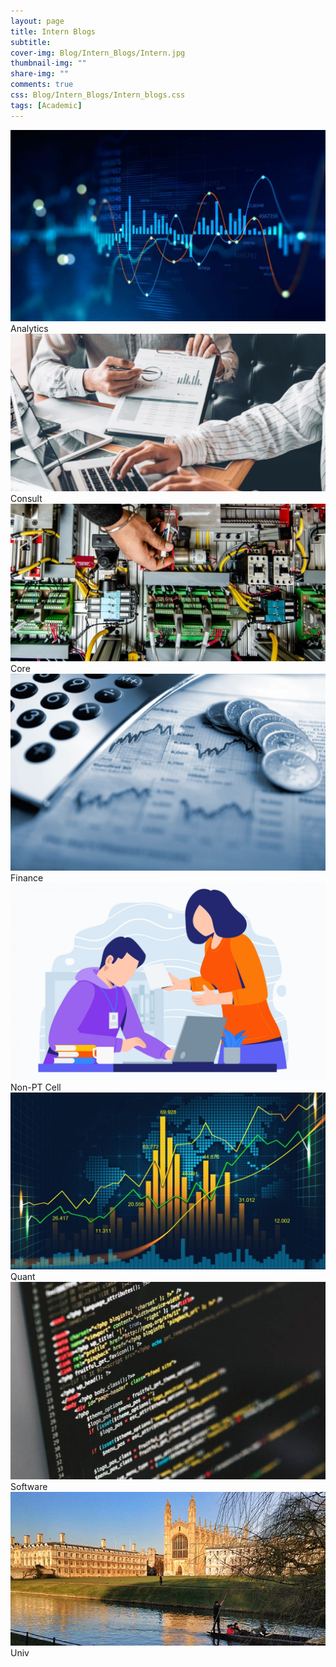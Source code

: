 ```yaml
---
layout: page
title: Intern Blogs
subtitle: 
cover-img: Blog/Intern_Blogs/Intern.jpg
thumbnail-img: ""
share-img: ""
comments: true
css: Blog/Intern_Blogs/Intern_blogs.css
tags: [Academic]
---
```


<div class="myGallery">
  <div class="item">
    <a href="/Analytics/Analytics">
    <img src="analytics.jpeg" />
    </a>
    <span class="caption">Analytics</span>
  </div>
  
  <div class="item">
    <a href="/Blog/Intern_Blogs/Consult/Consult">
    <img  src="/Blog/Intern_Blogs/consult.jpeg" />
    </a>
    <span class="caption">Consult</span>
  </div>
  
  <div class="item">
    <a href="/Blog/Intern_Blogs/Core/Core">
    <img  src="/Blog/Intern_Blogs/core.jpg" />
    </a>
    <span class="caption">Core</span>
       
  </div>
  
  <div class="item">
    <a href="/Blog/Intern_Blogs/Finance/Finance">
    <img src="/Blog/Intern_Blogs/finance.jpg" />
    </a>
    <span class="caption">Finance</span>
  </div>
  
  <div class="item">
    <a href="/Blog/Intern_Blogs/External/External">
    <img  src="/Blog/Intern_Blogs/external.jpg" />
    </a>
    <span class="caption">Non-PT Cell</span>
  </div>
  
  <div class="item">
    <a href="/Blog/Intern_Blogs/Quant/Quant">
    <img src="/Blog/Intern_Blogs/quant.jpeg" />
    </a>
    <span class="caption">Quant</span>
  </div>
  
  <div class="item">
    <a href="/Blog/Intern_Blogs/Software/Software">
    <img src="/Blog/Intern_Blogs/software.jpg" />
     </a>
    <span class="caption">Software</span>
  </div>
  
  <div class="item">
    <a href="/Blog/Intern_Blogs/Univ/Univ">
    <img src="/Blog/Intern_Blogs/univ.jpg" />
    </a>
    <span class="caption">Univ</span>
  </div>
</div>
